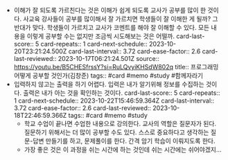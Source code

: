 - 이해가 잘 되도록 가르친다는 것은 이해가 쉽게 되도록 교사가 공부를 많이 한 것이다. 사교육 강사들이 공부를 많이해서 잘 가르치면 학생들이 잘 이해한 게 될까? 그 반대가 맞다. 학생들이 가르치고 교사가 코멘트를 해야 잘 이해할 수 있다. 모든 내용을 이렇게 공부할 수는 없지만 조금씩 시도해보는 것은 어떨까.
  card-last-score:: 5
  card-repeats:: 1
  card-next-schedule:: 2023-10-20T23:21:24.500Z
  card-last-interval:: 3.72
  card-ease-factor:: 2.6
  card-last-reviewed:: 2023-10-17T06:21:24.501Z
  source:: https://youtu.be/B5CHESfrssY?si=RuLQvyiKHSdW802q
  title:: 프로그래밍 어떻게 공부할 것인가(김창준)
  tags:: #card #memo #study #함께자라기
- 입력하지 않고는 출력을 하기 어렵다. 입력은 내가 알기위해 정보를 수집하는 것이다. 출력은 내가 아는 것을 확인하는 것이다.
  card-last-score:: 5
  card-repeats:: 1
  card-next-schedule:: 2023-10-22T15:46:59.364Z
  card-last-interval:: 3.72
  card-ease-factor:: 2.6
  card-last-reviewed:: 2023-10-18T22:46:59.366Z
  tags:: #card #memo #study
  * 학교 수업이 끝나면 수업한 내용으로 강의한다. 교사의 역할은 질문자가 된다. 질문하기 위해서는 더 많이 공부할 수도 있다. 스스로 중요하다고 생각하는 질문-답변 만들기를 하고, 문제풀이를 한다. 간격 암기 학습이 이뤄지도록 한다. 
  * 가장 좋은 것은 이 과정을 쉬는 시간에 하는 것인데 쉬는 시간에는 쉬어야겠지...